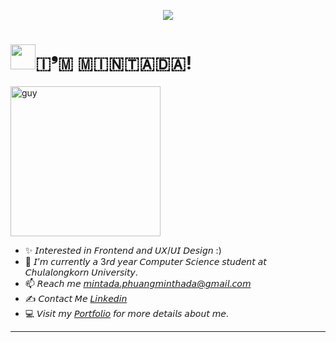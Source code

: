 <p align="center">
  <img src="https://capsule-render.vercel.app/api?text=Hey%20Everyone!%F0%9F%95%B9%EF%B8%8F&animation=fadeIn&type=waving&color=gradient&height=100"/>
</p>

<!--Header Name-->
# <img src="https://user-images.githubusercontent.com/74038190/216649441-c7a4d602-5d9b-4c5b-99d4-697bddf6f8e0.gif" width="40"/> ​🇮​❜​🇲​ ​🇲​​🇮​​🇳​​🇹​​🇦​​🇩​​🇦​!

<!--Start Intro-->               
<img height="auto" alt="guy" width="240" src="https://user-images.githubusercontent.com/74038190/212749443-0810e511-4f46-4492-96aa-3c110d7bc41a.gif" />

- ✨ 𝘐𝘯𝘵𝘦𝘳𝘦𝘴𝘵𝘦𝘥 𝘪𝘯 𝘍𝘳𝘰𝘯𝘵𝘦𝘯𝘥 𝘢𝘯𝘥 𝘜𝘟/𝘜𝘐 𝘋𝘦𝘴𝘪𝘨𝘯 :)
- 🌱 𝘐’𝘮 𝘤𝘶𝘳𝘳𝘦𝘯𝘵𝘭𝘺 𝘢 3𝘳𝘥 𝘺𝘦𝘢𝘳 𝘊𝘰𝘮𝘱𝘶𝘵𝘦𝘳 𝘚𝘤𝘪𝘦𝘯𝘤𝘦 𝘴𝘵𝘶𝘥𝘦𝘯𝘵 𝘢𝘵 𝘊𝘩𝘶𝘭𝘢𝘭𝘰𝘯𝘨𝘬𝘰𝘳𝘯 𝘜𝘯𝘪𝘷𝘦𝘳𝘴𝘪𝘵𝘺.
- 📫 𝘙𝘦𝘢𝘤𝘩 𝘮𝘦 [𝘮𝘪𝘯𝘵𝘢𝘥𝘢.𝘱𝘩𝘶𝘢𝘯𝘨𝘮𝘪𝘯𝘵𝘩𝘢𝘥𝘢@𝘨𝘮𝘢𝘪𝘭.𝘤𝘰𝘮](mailto:mintada.phuangminthada@gmail.com)
- ✍ 𝘊𝘰𝘯𝘵𝘢𝘤𝘵 𝘔𝘦 [𝘓𝘪𝘯𝘬𝘦𝘥𝘪𝘯](https://www.linkedin.com/in/mintada-phuangminthada-975226304/)
- 💻 𝘝𝘪𝘴𝘪𝘵 𝘮𝘺 [𝘗𝘰𝘳𝘵𝘧𝘰𝘭𝘪𝘰](𝘩𝘵𝘵𝘱𝘴://Romeliette.𝘨𝘪𝘵𝘩𝘶𝘣.𝘪𝘰) 𝘧𝘰𝘳 𝘮𝘰𝘳𝘦 𝘥𝘦𝘵𝘢𝘪𝘭𝘴 𝘢𝘣𝘰𝘶𝘵 𝘮𝘦.

<!--End Intro-->
 ---
